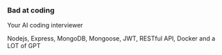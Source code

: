 <h3>Bad at coding</h3>
Your AI coding interviewer

Nodejs, Express, MongoDB, Mongoose, JWT, RESTful API, Docker and a LOT of GPT
